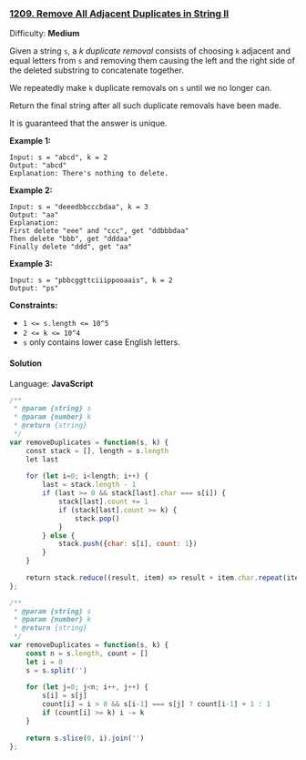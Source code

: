 ### [1209\. Remove All Adjacent Duplicates in String II](https://leetcode.com/problems/remove-all-adjacent-duplicates-in-string-ii/)

Difficulty: **Medium**


Given a string `s`, a _k_ _duplicate removal_ consists of choosing `k` adjacent and equal letters from `s` and removing them causing the left and the right side of the deleted substring to concatenate together.

We repeatedly make `k` duplicate removals on `s` until we no longer can.

Return the final string after all such duplicate removals have been made.

It is guaranteed that the answer is unique.

**Example 1:**

```
Input: s = "abcd", k = 2
Output: "abcd"
Explanation: There's nothing to delete.
```

**Example 2:**

```
Input: s = "deeedbbcccbdaa", k = 3
Output: "aa"
Explanation: 
First delete "eee" and "ccc", get "ddbbbdaa"
Then delete "bbb", get "dddaa"
Finally delete "ddd", get "aa"
```

**Example 3:**

```
Input: s = "pbbcggttciiippooaais", k = 2
Output: "ps"
```

**Constraints:**

*   `1 <= s.length <= 10^5`
*   `2 <= k <= 10^4`
*   `s` only contains lower case English letters.


#### Solution

Language: **JavaScript**

```javascript
/**
 * @param {string} s
 * @param {number} k
 * @return {string}
 */
var removeDuplicates = function(s, k) {
    const stack = [], length = s.length
    let last
    
    for (let i=0; i<length; i++) {
        last = stack.length - 1
        if (last >= 0 && stack[last].char === s[i]) {
            stack[last].count += 1
            if (stack[last].count >= k) {
                stack.pop()
            }
        } else {
            stack.push({char: s[i], count: 1})
        }
    }
    
    return stack.reduce((result, item) => result + item.char.repeat(item.count), '')
};
```

```javascript
/**
 * @param {string} s
 * @param {number} k
 * @return {string}
 */
var removeDuplicates = function(s, k) {
    const n = s.length, count = []
    let i = 0
    s = s.split('')
    
    for (let j=0; j<n; i++, j++) {
        s[i] = s[j]
        count[i] = i > 0 && s[i-1] === s[j] ? count[i-1] + 1 : 1
        if (count[i] >= k) i -= k
    }
    
    return s.slice(0, i).join('')
};
```